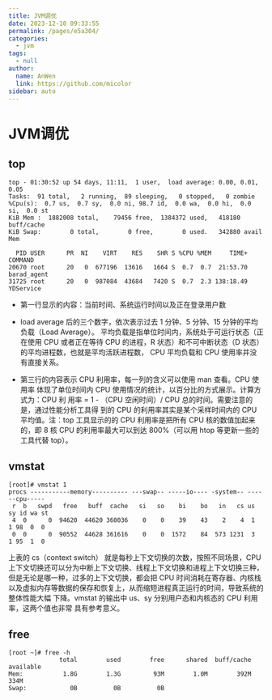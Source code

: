 ```yaml
---
title: JVM调优
date: 2023-12-10 09:33:55
permalink: /pages/e5a304/
categories: 
  - jvm
tags: 
  - null
author: 
  name: AnWen
  link: https://github.com/micolor
sidebar: auto
---
```

# JVM调优

## top

```shell
top - 01:30:52 up 54 days, 11:11,  1 user,  load average: 0.00, 0.01, 0.05
Tasks:  91 total,   2 running,  89 sleeping,   0 stopped,   0 zombie
%Cpu(s):  0.7 us,  0.7 sy,  0.0 ni, 98.7 id,  0.0 wa,  0.0 hi,  0.0 si,  0.0 st
KiB Mem :  1882008 total,    79456 free,  1384372 used,   418180 buff/cache
KiB Swap:        0 total,        0 free,        0 used.   342880 avail Mem 

  PID USER      PR  NI    VIRT    RES    SHR S %CPU %MEM     TIME+ COMMAND                 
20670 root      20   0  677196  13616   1664 S  0.7  0.7  21:53.70 barad_agent     
31725 root      20   0  987084  43684   7420 S  0.7  2.3 138:18.49 YDService
```

- 第一行显示的内容：当前时间、系统运行时间以及正在登录用户数
- load average 后的三个数字，依次表示过去 1 分钟、5 分钟、15 分钟的平均负载（Load Average）。 平均负载是指单位时间内，系统处于可运行状态（正在使用 CPU 或者正在等待 CPU 的进程，R 状态）和不可中断状态（D 状态）的平均进程数，也就是平均活跃进程数， CPU 平均负载和 CPU 使用率并没有直接关系。

- 第三行的内容表示 CPU 利用率，每一列的含义可以使用 man 查看。CPU 使用率 体现了单位时间内 CPU 使用情况的统计，以百分比的方式展示。计算方式为：CPU 利 用率 = 1 - （CPU 空闲时间）/ CPU 总的时间。需要注意的是，通过性能分析工具得 到的 CPU 的利用率其实是某个采样时间内的 CPU 平均值。注：top 工具显示的的 CPU 利用率是把所有 CPU 核的数值加起来的，即 8 核 CPU 的利用率最大可以到达 800%（可以用 htop 等更新一些的工具代替 top）。

## vmstat

```
[root]# vmstat 1
procs -----------memory---------- ---swap-- -----io---- -system-- ------cpu-----
 r  b   swpd   free   buff  cache   si   so    bi    bo   in   cs us sy id wa st
 4  0      0  94620  44620 360036    0    0    39    43    2    4  1  1 98  0  0
 0  0      0  90552  44628 361616    0    0  1572    84  573 1231  3  1 95  1  0
```

上表的 cs（context switch） 就是每秒上下文切换的次数，按照不同场景，CPU 上下文切换还可以分为中断上下文切换、线程上下文切换和进程上下文切换三种，但是无论是哪一种，过多的上下文切换，都会把 CPU 时间消耗在寄存器、内核栈以及虚拟内存等数据的保存和恢复上，从而缩短进程真正运行的时间，导致系统的整体性能大幅 下降。vmstat 的输出中 us、sy 分别用户态和内核态的 CPU 利用率，这两个值也非常 具有参考意义。

## free

```shell
[root ~]# free -h
              total        used        free      shared  buff/cache   available
Mem:           1.8G        1.3G         93M        1.0M        392M        334M
Swap:            0B          0B          0B
```

